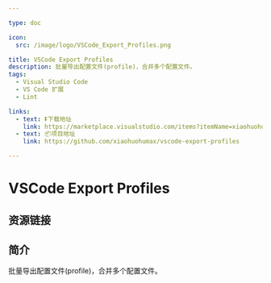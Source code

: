 ```yaml
---

type: doc

icon:
  src: /image/logo/VSCode_Export_Profiles.png

title: VSCode Export Profiles
description: 批量导出配置文件(profile)，合并多个配置文件。
tags:
  - Visual Studio Code
  - VS Code 扩展
  - Lint

links:
  - text: ⏬下载地址
    link: https://marketplace.visualstudio.com/items?itemName=xiaohuohumax.vscode-export-profiles
  - text: 📦项目地址
    link: https://github.com/xiaohuohumax/vscode-export-profiles

---
```


<ShowLogo />

# VSCode Export Profiles

<ShowTags />

<ShowBreadcrumb />

## 资源链接

<ShowLinks />

## 简介

批量导出配置文件(profile)，合并多个配置文件。
